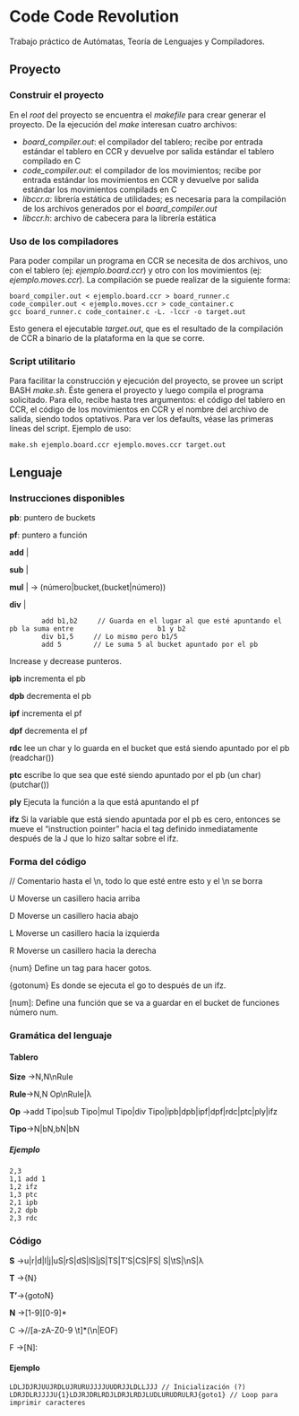 # Code Code Revolution

Trabajo práctico de Autómatas, Teoría de Lenguajes y Compiladores.

## Proyecto

### Construir el proyecto

En el *root* del proyecto se encuentra el *makefile* para crear generar el proyecto.
De la ejecución del *make* interesan cuatro archivos:
* *board_compiler.out*: el compilador del tablero; recibe por entrada estándar el tablero en CCR y devuelve por salida estándar el tablero compilado en C
* *code_compiler.out*: el compilador de los movimientos; recibe por entrada estándar los movimientos en CCR y devuelve por salida estándar los movimientos compilads en C
* *libccr.a*: librería estática de utilidades; es necesaria para la compilación de los archivos generados por el *board_compiler.out*
* *libccr.h*: archivo de cabecera para la librería estática

### Uso de los compiladores

Para poder compilar un programa en CCR se necesita de dos archivos, uno con el tablero (ej: *ejemplo.board.ccr*) y otro con los movimientos (ej: *ejemplo.moves.ccr*).
La compilación se puede realizar de la siguiente forma:
```
board_compiler.out < ejemplo.board.ccr > board_runner.c
code_compiler.out < ejemplo.moves.ccr > code_container.c
gcc board_runner.c code_container.c -L. -lccr -o target.out
```

Esto genera el ejecutable *target.out*, que es el resultado de la compilación de CCR a binario de la plataforma en la que se corre.

### Script utilitario

Para facilitar la construcción y ejecución del proyecto, se provee un script BASH *make.sh*.
Éste genera el proyecto y luego compila el programa solicitado.
Para ello, recibe hasta tres argumentos: el código del tablero en CCR, el código de los movimientos en CCR y el nombre del archivo de salida, siendo todos optativos.
Para ver los defaults, véase las primeras líneas del script.
Ejemplo de uso:
```
make.sh ejemplo.board.ccr ejemplo.moves.ccr target.out
```

## Lenguaje

### Instrucciones disponibles
**pb**: puntero de buckets

**pf**: puntero a función


**add**    |

**sub**    |

**mul**    | -> (número|bucket,(bucket|número))

**div**    |
```
        add b1,b2     // Guarda en el lugar al que esté apuntando el pb la suma entre                     b1 y b2
        div b1,5     // Lo mismo pero b1/5
        add 5        // Le suma 5 al bucket apuntado por el pb
```

Increase y decrease punteros.

**ipb**    incrementa el pb 

**dpb**    decrementa el pb

**ipf**    incrementa el pf

**dpf**    decrementa el pf


**rdc**    lee un char y lo guarda en el bucket que está siendo apuntado por el pb (readchar())


**ptc**    escribe lo que sea que esté siendo apuntado por el pb (un char) (putchar())

**ply**    Ejecuta la función a la que está apuntando el pf

**ifz**    Si la variable que está siendo apuntada por el pb es cero, entonces se mueve el “instruction pointer” hacia el tag definido inmediatamente después de la J que lo hizo saltar sobre el ifz. 

### Forma del código

//    Comentario hasta el \n, todo lo que esté entre esto y el \n se borra

U    Moverse un casillero hacia arriba

D    Moverse un casillero hacia abajo

L    Moverse un casillero hacia la izquierda

R    Moverse un casillero hacia la derecha

{num}        Define un tag para hacer gotos.

{gotonum}    Es donde se ejecuta el go to después de un ifz.

[num]:       Define una función que se va a guardar en el bucket de funciones número num.

### Gramática del lenguaje

#### Tablero
**Size** ->N,N\nRule

**Rule**->N,N Op\nRule|λ

**Op**   ->add Tipo|sub Tipo|mul Tipo|div Tipo|ipb|dpb|ipf|dpf|rdc|ptc|ply|ifz

**Tipo**->N|bN,bN|bN


##### Ejemplo
```
2,3
1,1 add 1
1,2 ifz
1,3 ptc
2,1 ipb
2,2 dpb
2,3 rdc

```

### Código
**S** ->u|r|d|l|j|uS|rS|dS|lS|jS|TS|T’S|CS|FS| S|\tS|\nS|λ

**T** ->{N}

**T’**->{gotoN}

**N** ->[1-9][0-9]*

C ->//[a-zA-Z0-9 \t]*(\n|EOF)

F ->[N]:

#### Ejemplo
```
LDLJDJRJUUJRDLUJRURUJJJJUUDRJJLDLLJJJ // Inicialización (?)
LDRJDLRJJJJU{1}LDJRJDRLRDJLDRJLRDJLUDLURUDRULRJ{goto1} // Loop para imprimir caracteres
```
